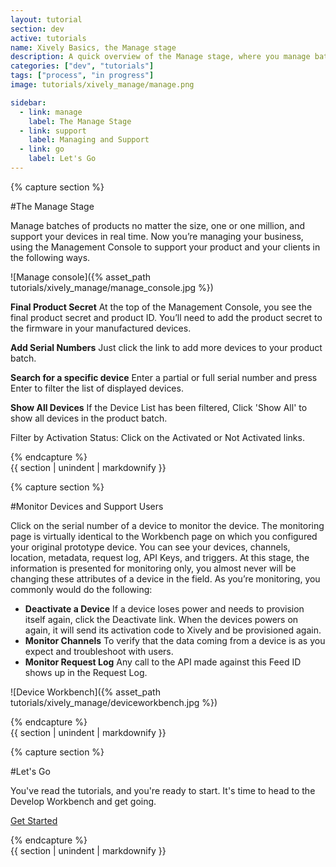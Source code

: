 ```yaml
---
layout: tutorial
section: dev
active: tutorials
name: Xively Basics, the Manage stage
description: A quick overview of the Manage stage, where you manage batches of products no matter the size, one or one million, and support your devices in real time.. 
categories: ["dev", "tutorials"]
tags: ["process", "in progress"]
image: tutorials/xively_manage/manage.png

sidebar:
  - link: manage
    label: The Manage Stage
  - link: support
    label: Managing and Support
  - link: go
    label: Let's Go
---
```


<!-- Section beginning -->
<div id="manage" class="tutorial-section">  
{% capture section %}
<!-- /Section beginning -->

#The Manage Stage

Manage batches of products no matter the size, one or one million, and support your devices in real time. Now you’re managing your business, using the Management Console to support your product and your clients in the following ways.

![Manage console]({% asset_path tutorials/xively_manage/manage_console.jpg %})

**Final Product Secret**
At the top of the Management Console, you see the final product secret and product ID. You’ll need to add the product secret to the firmware in your manufactured devices.

**Add Serial Numbers** Just click the link to add more devices to your product batch.

**Search for a specific device** Enter a partial or full serial number and press Enter to filter the list of displayed devices.

**Show All Devices** If the Device List has been filtered, Click 'Show All' to show all devices in the product batch.

Filter by Activation Status: Click on the Activated or Not Activated links.

<!-- Section end -->
{% endcapture %}  
{{ section | unindent | markdownify }}  
</div>
<!-- /Section end -->

<!-- Section beginning -->
<div id="support" class="tutorial-section">  
{% capture section %}
<!-- /Section beginning -->

#Monitor Devices and Support Users

Click on the serial number of a device to monitor the device. The monitoring page is virtually identical to the Workbench page on which you configured your original prototype device. You can see your devices, channels, location, metadata, request log, API Keys, and triggers. At this stage, the information is presented for monitoring only, you almost never will be changing these attributes of a device in the field. As you’re monitoring, you commonly would do the following:

- **Deactivate a Device** If a device loses power and needs to provision itself again, click the Deactivate link. When the devices powers on again, it will send its activation code to Xively and be provisioned again.
- **Monitor Channels** To verify that the data coming from a device is as you expect and troubleshoot with users.
- **Monitor Request Log** Any call to the API made against this Feed ID shows up in the Request Log.

![Device Workbench]({% asset_path tutorials/xively_manage/deviceworkbench.jpg %})


<!-- Section end -->
{% endcapture %}  
{{ section | unindent | markdownify }}  
</div>
<!-- /Section end -->

<!-- Section beginning -->
<div id="go" class="tutorial-section">  
{% capture section %}
<!-- /Section beginning -->

#Let's Go

You've read the tutorials, and you're ready to start.  It's time to head to the Develop Workbench and get going.

<p>
  <a href="/develop/" class="button">Get Started<i class="button-icon icon-arrow-right"></i></a>
</p>

<!-- Section end -->
{% endcapture %}  
{{ section | unindent | markdownify }}  
</div>
<!-- /Section end -->
